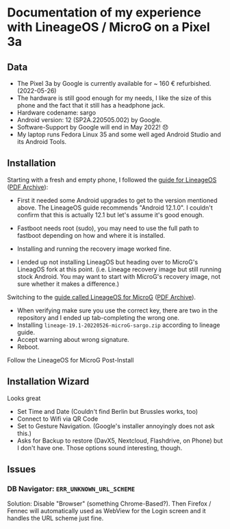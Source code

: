 # Documentation of my experience with LineageOS / MicroG on a Pixel 3a

## Data

* The Pixel 3a by Google is currently available for ~ 160 € refurbished. (2022-05-26)
* The hardware is still good enough for my needs, I like the size of this phone and the fact that it still has a headphone jack.
* Hardware codename: sargo
* Android version: 12 (SP2A.220505.002) by Google.
* Software-Support by Google will end in May 2022! 😞
* My laptop runs Fedora Linux 35 and some well aged Android Studio and its Android Tools.

## Installation

Starting with a fresh and empty phone, I followed the [guide for LineageOS](https://wiki.lineageos.org/devices/sargo/install) ([PDF Archive](<Install LineageOS on sargo - LineageOS Wiki.pdf>)):

* First it needed some Android upgrades to get to the version mentioned above. The LineageOS guide recommends "Android 12.1.0". I couldn't confirm that this is actually 12.1 but let's assume it's good enough.

* Fastboot needs root (sudo), you may need to use the full path to fastboot depending on how and where it is installed.
* Installing and running the recovery image worked fine.

* I ended up not installing LineagOS but heading over to MicroG's LineagOS fork at this point. (i.e. Lineage recovery image but still running stock Android. You may want to start with MicroG's recovery image, not sure whether it makes a difference.)

Switching to the [guide called LineageOS for MicroG](https://lineage.microg.org/) ([PDF Archive](<LineageOS for microG.pdf>)).

* When verifying make sure you use the correct key, there are two in the repository and I ended up tab-completing the wrong one.
* Installing `lineage-19.1-20220526-microG-sargo.zip` according to lineage guide.
* Accept warning about wrong signature.
* Reboot.


Follow the LineageOS for MicroG Post-Install

## Installation Wizard

Looks great

* Set Time and Date (Couldn't find Berlin but Brussles works, too)
* Connect to Wifi via QR Code
* Set to Gesture Navigation. (Google's installer annoyingly does not ask this.)
* Asks for Backup to restore (DavX5, Nextcloud, Flashdrive, on Phone) but I don't have one. Those options sound interesting, though.

## Issues

### DB Navigator: `ERR_UNKNOWN_URL_SCHEME`

Solution: Disable "Browser" (something Chrome-Based?). Then Firefox / Fennec will automatically used as WebView for the Login screen and it handles the URL scheme just fine.


